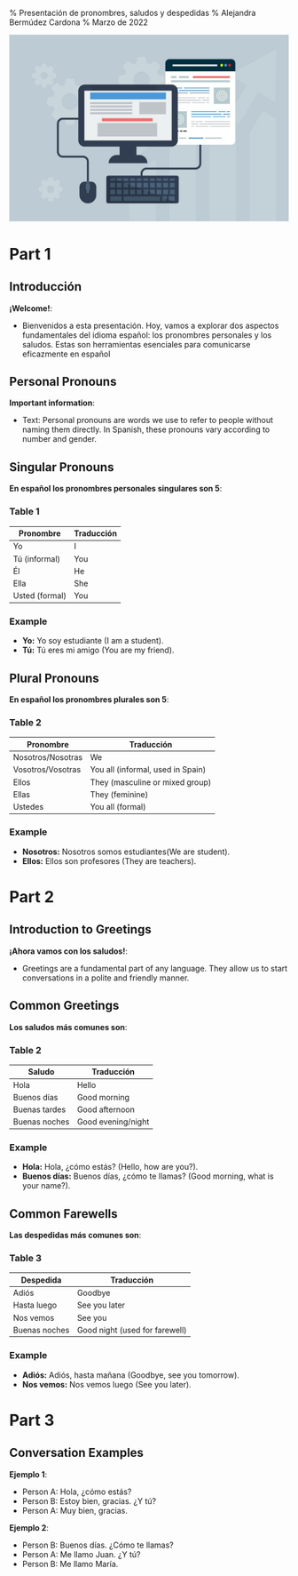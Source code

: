 % Presentación de pronombres, saludos y despedidas
% Alejandra Bermúdez Cardona
% Marzo de 2022


![Presentaciones web](web.jpg)

# Part 1

## Introducción

**¡Welcome!**:

  - Bienvenidos a esta presentación. Hoy, vamos a explorar dos aspectos fundamentales del idioma español: los pronombres personales y los saludos. Estas son herramientas esenciales para comunicarse eficazmente en español
  

## Personal Pronouns

**Important information**:

  - Text: Personal pronouns are words we use to refer to people without naming them directly. In Spanish, these pronouns vary according to number and gender.

## Singular Pronouns

**En español los pronombres personales singulares son 5**:

### Table 1

| Pronombre     | Traducción     |
|---------------|----------------|
| Yo            | I              |
| Tú (informal) | You            |
| Él            | He             |
| Ella          | She            |
| Usted (formal)| You            |

### Example

  - **Yo:** Yo soy estudiante (I am a student).
  - **Tú:** Tú eres mi amigo (You are my friend).

## Plural Pronouns

**En español los pronombres plurales son 5**:

### Table 2

| Pronombre         | Traducción                       |
|---------------    |----------------------------------|
| Nosotros/Nosotras | We                               |
| Vosotros/Vosotras | You all (informal, used in Spain)|
| Ellos             | They (masculine or mixed group)  |
| Ellas             | They (feminine)                  |
| Ustedes           | You all (formal)                 |
 
### Example

  - **Nosotros:** Nosotros somos estudiantes(We are student).
  - **Ellos:** Ellos son profesores (They are teachers).

# Part 2

## Introduction to Greetings

**¡Ahora vamos con los saludos!**:

  - Greetings are a fundamental part of any language. They allow us to start conversations in a polite and friendly manner.

## Common Greetings

**Los saludos más comunes son**:

### Table 2

| Saludo       | Traducción        |
|--------------|-------------------|
| Hola         | Hello             |
| Buenos días  | Good morning      |
| Buenas tardes| Good afternoon    |
| Buenas noches| Good evening/night|

### Example

  - **Hola:** Hola, ¿cómo estás? (Hello, how are you?).
  - **Buenos días:** Buenos días, ¿cómo te llamas? (Good morning, what is your name?).

## Common Farewells

**Las despedidas más comunes son**:

### Table 3

| Despedida    | Traducción                    |
|--------------|-------------------            |
| Adiós        | Goodbye                       |
| Hasta luego  | See you later                 |
| Nos vemos    | See you                       |
| Buenas noches| Good night (used for farewell)|

### Example

  - **Adiós:** Adiós, hasta mañana (Goodbye, see you tomorrow).
  - **Nos vemos:** Nos vemos luego (See you later).

# Part 3

## Conversation Examples 

**Ejemplo 1**:

  - Person A: Hola, ¿cómo estás?
  - Person B: Estoy bien, gracias. ¿Y tú?
  - Person A: Muy bien, gracias.

**Ejemplo 2**:

 - Person B: Buenos días. ¿Cómo te llamas?
 - Person A: Me llamo Juan. ¿Y tú?
 - Person B: Me llamo María.
